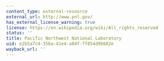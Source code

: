 ```yaml
---
content_type: external-resource
external_url: http://www.pnl.gov/
has_external_license_warning: true
license: https://en.wikipedia.org/wiki/All_rights_reserved
status: ''
title: Pacific Northwest National Laboratory
uid: e2b5a7c4-356a-41e4-a84f-ff854d9b682e
wayback_url: ''
---
```

